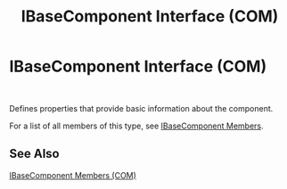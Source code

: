 ﻿---
title: IBaseComponent Interface (COM)
TOCTitle: IBaseComponent Interface (COM)
ms:assetid: 119e24bd-af2f-429b-b591-8d9a4996f714
ms:mtpsurl: https://msdn.microsoft.com/en-us/library/Aa547594(v=BTS.80)
ms:contentKeyID: 51526302
ms.date: 08/30/2017
mtps_version: v=BTS.80
---

# IBaseComponent Interface (COM)

 

Defines properties that provide basic information about the component.

For a list of all members of this type, see [IBaseComponent Members](ibasecomponent-members-com.md).

## See Also

[IBaseComponent Members (COM)](ibasecomponent-members-com.md)

